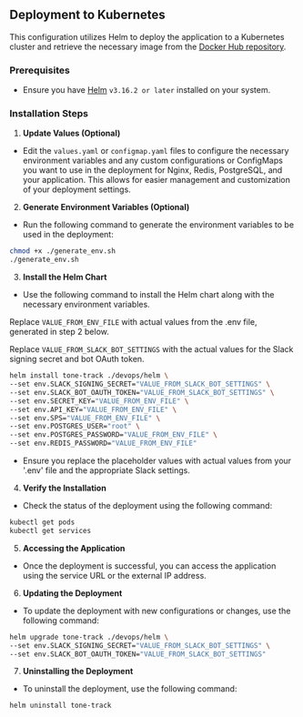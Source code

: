 ## Deployment to Kubernetes

This configuration utilizes Helm to deploy the application to a Kubernetes cluster and retrieve the necessary image from the [Docker Hub repository](https://hub.docker.com/repository/docker/alpaca00/tone-track-image/general).

### Prerequisites
- Ensure you have [Helm](https://helm.sh/docs/intro/install/) `v3.16.2 or later` installed on your system.

### Installation Steps

1. **Update Values (Optional)**

- Edit the `values.yaml` or `configmap.yaml` files to configure the necessary environment variables 
and any custom configurations or ConfigMaps you want to use in the deployment for Nginx, Redis, PostgreSQL, and your application.
This allows for easier management and customization of your deployment settings.

2. **Generate Environment Variables (Optional)**

- Run the following command to generate the environment variables to be used in the deployment:

```bash
chmod +x ./generate_env.sh
./generate_env.sh
```

3. **Install the Helm Chart**

- Use the following command to install the Helm chart along with the necessary environment variables.

Replace `VALUE_FROM_ENV_FILE` with actual values from the .env file, generated in step 2 below.

Replace `VALUE_FROM_SLACK_BOT_SETTINGS` with the actual values for the Slack signing secret and bot OAuth token.

```bash
helm install tone-track ./devops/helm \
--set env.SLACK_SIGNING_SECRET="VALUE_FROM_SLACK_BOT_SETTINGS" \
--set env.SLACK_BOT_OAUTH_TOKEN="VALUE_FROM_SLACK_BOT_SETTINGS" \
--set env.SECRET_KEY="VALUE_FROM_ENV_FILE" \
--set env.API_KEY="VALUE_FROM_ENV_FILE" \
--set env.SPS="VALUE_FROM_ENV_FILE" \
--set env.POSTGRES_USER="root" \
--set env.POSTGRES_PASSWORD="VALUE_FROM_ENV_FILE" \
--set env.REDIS_PASSWORD="VALUE_FROM_ENV_FILE"
```

- Ensure you replace the placeholder values with actual values from your '.env' file and the appropriate Slack settings.

4. **Verify the Installation**

- Check the status of the deployment using the following command:

```bash
kubectl get pods
kubectl get services
```

5. **Accessing the Application**

- Once the deployment is successful, you can access the application using the service URL or the external IP address.

6. **Updating the Deployment**

- To update the deployment with new configurations or changes, use the following command:

```bash
helm upgrade tone-track ./devops/helm \
--set env.SLACK_SIGNING_SECRET="VALUE_FROM_SLACK_BOT_SETTINGS" \
--set env.SLACK_BOT_OAUTH_TOKEN="VALUE_FROM_SLACK_BOT_SETTINGS"
```

7. **Uninstalling the Deployment**

- To uninstall the deployment, use the following command:

```bash
helm uninstall tone-track
```
